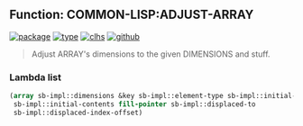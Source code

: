 ## Function: COMMON-LISP:ADJUST-ARRAY
[![package](https://img.shields.io/badge/Package-COMMON--LISP-5f9ea0.svg?style=social&colorA=999999)](../) [![type](https://img.shields.io/badge/Type-Function-5f9ea0.svg?style=social&colorA=999999)](../#function) [![clhs](https://img.shields.io/badge/CLHS-ADJUST--ARRAY-5f9ea0.svg?style=social&colorA=999999)](http://www.lispworks.com/documentation/HyperSpec/Body/f_adjust.htm) [![github](https://img.shields.io/badge/GitHub-View_the_source-5f9ea0.svg?style=social&colorA=999999&logo=github)](https://github.com/sbcl/sbcl/blob/master/src/code/array.lisp/) 

> Adjust ARRAY's dimensions to the given DIMENSIONS and stuff.

### Lambda list
```cl
(array sb-impl::dimensions &key sb-impl::element-type sb-impl::initial-element
 sb-impl::initial-contents fill-pointer sb-impl::displaced-to
 sb-impl::displaced-index-offset)
```
